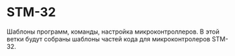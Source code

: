 # STM-32
Шаблоны программ, команды, настройка микроконтроллеров.
В этой ветки будут собраны шаблоны частей кода для микроконтролеров STM-32.
